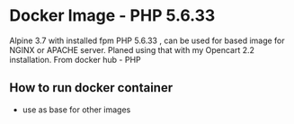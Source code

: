 # Docker Image - PHP 5.6.33
Alpine 3.7 with installed fpm PHP 5.6.33 , can be used for based image for NGINX or APACHE server. Planed using that with my Opencart 2.2 installation.
From docker hub - PHP

## How to run docker container
- use as base for other images